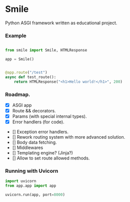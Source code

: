 # Smile

Python ASGI framework written as educational project.

### Example

```python

from smile import Smile, HTMLResponse

app = Smile()


@app.route("/test")
async def test_route():
    return HTMLResponse("<h1>Hello world!</h1>", 200)

```

### Roadmap.

- [x] ASGI app
- [x] Route && decorators.
- [x] Params (with special internal types).
- [x] Error handlers (for code).
- [] Exception error handlers.
- [] Rework routing system with more advanced solution.
- [] Body data fetching.
- [] Middlewares
- [] Templating engine? (Jinja?)
- [] Allow to set route allowed methods.

### Running with Uvicorn

```python
import uvicorn
from app.app import app

uvicorn.run(app, port=8000)
```
